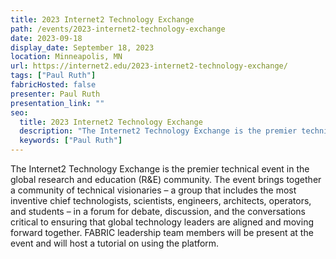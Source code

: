 ```yaml
---
title: 2023 Internet2 Technology Exchange
path: /events/2023-internet2-technology-exchange
date: 2023-09-18
display_date: September 18, 2023
location: Minneapolis, MN
url: https://internet2.edu/2023-internet2-technology-exchange/
tags: ["Paul Ruth"]
fabricHosted: false
presenter: Paul Ruth
presentation_link: ""
seo:
  title: 2023 Internet2 Technology Exchange
  description: "The Internet2 Technology Exchange is the premier technical event in the global research and education (R&E) community."
  keywords: ["Paul Ruth"]
---
```


The Internet2 Technology Exchange is the premier technical event in the global research and education (R&E) community. The event brings together a community of technical visionaries – a group that includes the most inventive chief technologists, scientists, engineers, architects, operators, and students – in a forum for debate, discussion, and the conversations critical to ensuring that global technology leaders are aligned and moving forward together. FABRIC leadership team members will be present at the event and will host a tutorial on using the platform.
